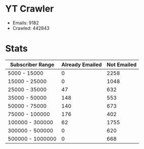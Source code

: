 # YT Crawler
- Emails: 9182
- Crawled: 442843

# Stats
| Subscriber Range  | Already Emailed | Not Emailed |
|-------|-------|-------|
| 5000 - 15000 | 0 | 2258 |
| 15000 - 25000 | 0 | 1048 |
| 25000 - 35000 | 47 | 632 |
| 35000 - 50000 | 148 | 553 |
| 50000 - 75000 | 140 | 673 |
| 75000 - 100000 | 176 | 402 |
| 100000 - 300000 | 62 | 1755 |
| 300000 - 500000 | 0 | 620 |
| 500000 - 1000000 | 0 | 668 |
